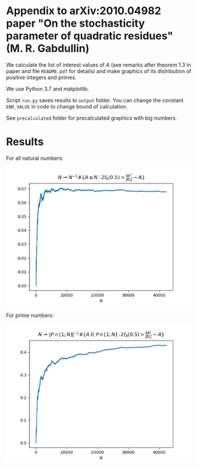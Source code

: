 # Appendix to arXiv:2010.04982 paper "On the stochasticity parameter of quadratic residues" (M. R. Gabdullin)

We calculate the list of interest values of $A$ (see remarks after theorem 1.3 in paper and file `README.pdf` for details) and make graphics of its distribution of positive integers and primes.

We use Python 3.7 and matplotlib.

Script `run.py` saves results to `output` folder. You can change the constant `END_VALUE` in code to change bound of calculation.

See `precalculated` folder for precalculated graphics with big numbers.

# Results

For all natural numbers:

![](/precalculated/all_numbers_less_then_42326.png)

For prime numbers:

![](/precalculated/primes_less_then_42326.png)
